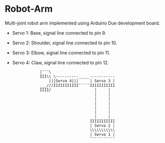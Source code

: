 # Robot-Arm
Multi-joint robot arm implemented using Arduino Due development board.
* Servo 1: Base, signal line connected to pin 9. 
* Servo 2: Shoulder, signal line connected to pin 10. 
* Servo 3: Elbow, signal line connected to pin 11. 
* Servo 4: Claw, signal line connected to pin 12. 


                  |¯¯¯\
                  III\\ \----------_____-----------
                      |||Servo 4|||     | Servo 3 |
                  ___///IIIIIIIIIII¯¯¯¯¯IIIIIIIIIII
                  IIII/                   |     |
                                          |     |
                                          |     |
                                          |     |
                                          |     |
                                          |     |
                                          |     |
                                        IIIIIIIIIII
                                        | Servo 2 |
                                        \\\\\\\\\\\
                                        | Servo 1 |
                                        ¯¯¯¯¯¯¯¯¯¯¯
                            
